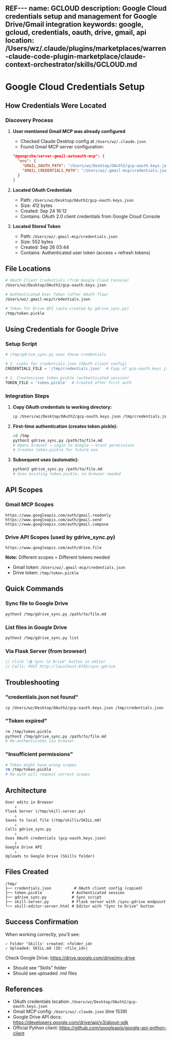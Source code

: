 REF---
name: GCLOUD
description: Google Cloud credentials setup and management for Google Drive/Gmail integration
keywords: google, gcloud, credentials, oauth, drive, gmail, api
location: /Users/wz/.claude/plugins/marketplaces/warren-claude-code-plugin-marketplace/claude-context-orchestrator/skills/GCLOUD.md
---

# Google Cloud Credentials Setup

## How Credentials Were Located

### Discovery Process

1. **User mentioned Gmail MCP was already configured**
   - Checked Claude Desktop config at `/Users/wz/.claude.json`
   - Found Gmail MCP server configuration:
   ```json
   "@gongrzhe/server-gmail-autoauth-mcp": {
     "env": {
       "GMAIL_OAUTH_PATH": "/Users/wz/Desktop/OAuth2/gcp-oauth.keys.json",
       "GMAIL_CREDENTIALS_PATH": "/Users/wz/.gmail-mcp/credentials.json"
     }
   }
   ```

2. **Located OAuth Credentials**
   - Path: `/Users/wz/Desktop/OAuth2/gcp-oauth.keys.json`
   - Size: 412 bytes
   - Created: Sep 24 16:12
   - Contains: OAuth 2.0 client credentials from Google Cloud Console

3. **Located Stored Token**
   - Path: `/Users/wz/.gmail-mcp/credentials.json`
   - Size: 552 bytes
   - Created: Sep 26 03:44
   - Contains: Authenticated user token (access + refresh tokens)

## File Locations

```bash
# OAuth Client Credentials (from Google Cloud Console)
/Users/wz/Desktop/OAuth2/gcp-oauth.keys.json

# Authenticated User Token (after OAuth flow)
/Users/wz/.gmail-mcp/credentials.json

# Token for Drive API (auto-created by gdrive_sync.py)
/tmp/token.pickle
```

## Using Credentials for Google Drive

### Setup Script

```python
# /tmp/gdrive_sync.py uses these credentials

# 1. Looks for credentials.json (OAuth client config)
CREDENTIALS_FILE = '/tmp/credentials.json'  # Copy of gcp-oauth.keys.json

# 2. Creates/uses token.pickle (authenticated session)
TOKEN_FILE = 'token.pickle'  # Created after first auth
```

### Integration Steps

1. **Copy OAuth credentials to working directory:**
   ```bash
   cp /Users/wz/Desktop/OAuth2/gcp-oauth.keys.json /tmp/credentials.json
   ```

2. **First-time authentication (creates token.pickle):**
   ```bash
   cd /tmp
   python3 gdrive_sync.py /path/to/file.md
   # Opens browser → Login to Google → Grant permissions
   # Creates token.pickle for future use
   ```

3. **Subsequent uses (automatic):**
   ```bash
   python3 gdrive_sync.py /path/to/file.md
   # Uses existing token.pickle, no browser needed
   ```

## API Scopes

### Gmail MCP Scopes
```
https://www.googleapis.com/auth/gmail.readonly
https://www.googleapis.com/auth/gmail.send
https://www.googleapis.com/auth/gmail.compose
```

### Drive API Scopes (used by gdrive_sync.py)
```
https://www.googleapis.com/auth/drive.file
```

**Note:** Different scopes = Different tokens needed
- Gmail token: `/Users/wz/.gmail-mcp/credentials.json`
- Drive token: `/tmp/token.pickle`

## Quick Commands

### Sync file to Google Drive
```bash
python3 /tmp/gdrive_sync.py /path/to/file.md
```

### List files in Google Drive
```bash
python3 /tmp/gdrive_sync.py list
```

### Via Flask Server (from browser)
```javascript
// Click "📤 Sync to Drive" button in editor
// Calls: POST http://localhost:8765/sync-gdrive
```

## Troubleshooting

### "credentials.json not found"
```bash
cp /Users/wz/Desktop/OAuth2/gcp-oauth.keys.json /tmp/credentials.json
```

### "Token expired"
```bash
rm /tmp/token.pickle
python3 /tmp/gdrive_sync.py /path/to/file.md
# Re-authenticates via browser
```

### "Insufficient permissions"
```bash
# Token might have wrong scopes
rm /tmp/token.pickle
# Re-auth will request correct scopes
```

## Architecture

```
User edits in Browser
    ↓
Flask Server (/tmp/skill-server.py)
    ↓
Saves to local file (/tmp/skills/SKILL.md)
    ↓
Calls gdrive_sync.py
    ↓
Uses OAuth credentials (gcp-oauth.keys.json)
    ↓
Google Drive API
    ↓
Uploads to Google Drive (Skills folder)
```

## Files Created

```
/tmp/
├── credentials.json          # OAuth client config (copied)
├── token.pickle             # Authenticated session
├── gdrive_sync.py           # Sync script
├── skill-server.py          # Flask server with /sync-gdrive endpoint
└── skill-editor-server.html # Editor with "Sync to Drive" button
```

## Success Confirmation

When working correctly, you'll see:
```
✓ Folder 'Skills' created: <folder_id>
✓ Uploaded: SKILL.md (ID: <file_id>)
```

Check Google Drive: https://drive.google.com/drive/my-drive
- Should see "Skills" folder
- Should see uploaded .md files

## References

- OAuth credentials location: `/Users/wz/Desktop/OAuth2/gcp-oauth.keys.json`
- Gmail MCP config: `/Users/wz/.claude.json` (line 1539)
- Google Drive API docs: https://developers.google.com/drive/api/v3/about-sdk
- Official Python client: https://github.com/googleapis/google-api-python-client
